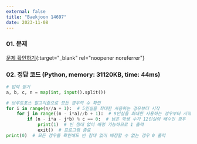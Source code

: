 ```yaml
---
external: false
title: "Baekjoon 14697"
date: 2023-11-08
---
```


### 01. 문제

[문제 확인하기](https://www.acmicpc.net/problem/14697){:target="_blank" rel="noopener noreferrer"}

### 02. 정답 코드 (Python, memory: 31120KB, time: 44ms)

```Python
# 입력 받기
a, b, c, n = map(int, input().split())

# 브루트포스 알고리즘으로 모든 경우의 수 확인
for i in range(n//a + 1):  # 5인실을 최대한 사용하는 경우부터 시작
    for j in range((n - i*a)//b + 1):  # 9인실을 최대한 사용하는 경우부터 시작
        if (n - i*a - j*b) % c == 0:  # 남은 학생 수가 12인실의 배수인 경우
            print(1)  # 빈 침대 없이 배정 가능하므로 1 출력
            exit()  # 프로그램 종료
print(0)  # 모든 경우를 확인해도 빈 침대 없이 배정할 수 없는 경우 0 출력
```
